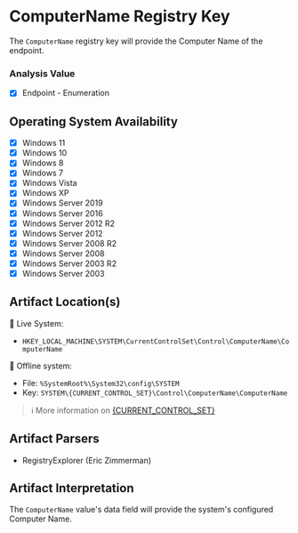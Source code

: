 # ComputerName Registry Key
The `ComputerName` registry key will provide the Computer Name of the endpoint. 


### Analysis Value
 - [x] Endpoint - Enumeration

## Operating System Availability
 - [x] Windows 11
 - [x] Windows 10
 - [x] Windows 8
 - [x] Windows 7
 - [x] Windows Vista
 - [x] Windows XP
 - [x] Windows Server 2019
 - [x] Windows Server 2016
 - [x] Windows Server 2012 R2
 - [x] Windows Server 2012
 - [x] Windows Server 2008 R2
 - [x] Windows Server 2008
 - [x] Windows Server 2003 R2
 - [x] Windows Server 2003

## Artifact Location(s)
🔋 Live System:
- `HKEY_LOCAL_MACHINE\SYSTEM\CurrentControlSet\Control\ComputerName\ComputerName`

🔌 Offline system:
- File: `%SystemRoot%\System32\config\SYSTEM`
- Key: `SYSTEM\{CURRENT_CONTROL_SET}\Control\ComputerName\ComputerName`

> ℹ️ More information on [{CURRENT_CONTROL_SET}](/enumeration/select.md)

## Artifact Parsers
 - RegistryExplorer (Eric Zimmerman)

## Artifact Interpretation
The `ComputerName` value's data field will provide the system's configured Computer Name. 